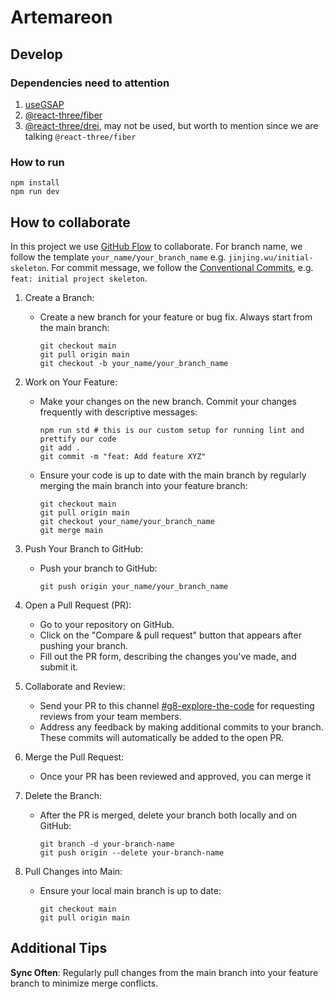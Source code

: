 # Artemareon

## Develop

### Dependencies need to attention

1. [useGSAP](https://gsap.com/resources/React/)
2. [@react-three/fiber](https://docs.pmnd.rs/react-three-fiber/getting-started/introduction)
3. [@react-three/drei](https://www.npmjs.com/package/@react-three/drei), may not be used, but worth to mention since we are talking `@react-three/fiber`

### How to run

```shell
npm install
npm run dev
```

## How to collaborate

In this project we use [GitHub Flow](https://docs.github.com/en/get-started/using-github/github-flow) to collaborate. For branch name, we follow the template `your_name/your_branch_name` e.g. `jinjing.wu/initial-skeleton`. For commit message, we follow the [Conventional Commits](https://www.conventionalcommits.org/en/v1.0.0/), e.g. `feat: initial project skeleton`.

1. Create a Branch:

   - Create a new branch for your feature or bug fix. Always start from the main branch:

     ```shell
     git checkout main
     git pull origin main
     git checkout -b your_name/your_branch_name
     ```

2. Work on Your Feature:

   - Make your changes on the new branch. Commit your changes frequently with descriptive messages:

     ```shell
     npm run std # this is our custom setup for running lint and prettify our code
     git add .
     git commit -m "feat: Add feature XYZ"
     ```

   - Ensure your code is up to date with the main branch by regularly merging the main branch into your feature branch:

     ```shell
     git checkout main
     git pull origin main
     git checkout your_name/your_branch_name
     git merge main
     ```

3. Push Your Branch to GitHub:

   - Push your branch to GitHub:

     ```shell
     git push origin your_name/your_branch_name
     ```

4. Open a Pull Request (PR):

   - Go to your repository on GitHub.
   - Click on the "Compare & pull request" button that appears after pushing your branch.
   - Fill out the PR form, describing the changes you've made, and submit it.

5. Collaborate and Review:

   - Send your PR to this channel [#g8-explore-the-code](https://hyperislandcommunity.slack.com/archives/C072Z7X0A6A) for requesting reviews from your team members.
   - Address any feedback by making additional commits to your branch. These commits will automatically be added to the open PR.

6. Merge the Pull Request:

   - Once your PR has been reviewed and approved, you can merge it

7. Delete the Branch:

   - After the PR is merged, delete your branch both locally and on GitHub:

     ```shell
     git branch -d your-branch-name
     git push origin --delete your-branch-name
     ```

8. Pull Changes into Main:

   - Ensure your local main branch is up to date:

     ```shell
     git checkout main
     git pull origin main
     ```

## Additional Tips

**Sync Often**: Regularly pull changes from the main branch into your feature branch to minimize merge conflicts.
